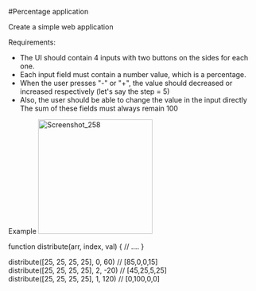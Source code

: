 #Percentage application

Create a simple web application 

Requirements:
- The UI should contain 4 inputs with two buttons on the sides for each one. 
- Each input field must contain a number value, which is a percentage.
- When the user presses "-" or "+", the value should decreased or increased respectively (let's say the step = 5)
- Also, the user should be able to change the value in the input directly
The sum of these fields must always remain 100




Example
<img width="230" alt="Screenshot_258" src="https://user-images.githubusercontent.com/31129714/104811933-91427880-5807-11eb-877e-1658875ad582.png">


function distribute(arr, index, val) {
  // ....
}

distribute([25, 25, 25, 25], 0, 60) // [85,0,0,15] <br/>
distribute([25, 25, 25, 25], 2, -20) // [45,25,5,25] <br />
distribute([25, 25, 25, 25], 1, 120) // [0,100,0,0]
